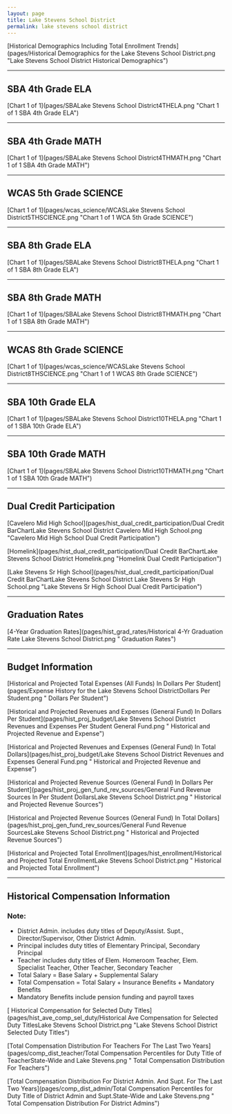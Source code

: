```yaml
---
layout: page
title: Lake Stevens School District
permalink: lake stevens school district
---
```



[Historical Demographics Including Total Enrollment Trends](pages/Historical Demographics for the Lake Stevens School District.png "Lake Stevens School District Historical Demographics")

___

## SBA 4th Grade ELA

[Chart 1 of 1](pages/SBALake Stevens School District4THELA.png "Chart 1 of 1 SBA 4th Grade ELA")


___

## SBA 4th Grade MATH

[Chart 1 of 1](pages/SBALake Stevens School District4THMATH.png "Chart 1 of 1 SBA 4th Grade MATH")


___

## WCAS 5th Grade SCIENCE

[Chart 1 of 1](pages/wcas_science/WCASLake Stevens School District5THSCIENCE.png "Chart 1 of 1 WCA 5th Grade SCIENCE")


___

## SBA 8th Grade ELA

[Chart 1 of 1](pages/SBALake Stevens School District8THELA.png "Chart 1 of 1 SBA 8th Grade ELA")


___

## SBA 8th Grade MATH

[Chart 1 of 1](pages/SBALake Stevens School District8THMATH.png "Chart 1 of 1 SBA 8th Grade MATH")


___

## WCAS 8th Grade SCIENCE

[Chart 1 of 1](pages/wcas_science/WCASLake Stevens School District8THSCIENCE.png "Chart 1 of 1 WCAS 8th Grade SCIENCE")


___

## SBA 10th Grade ELA

[Chart 1 of 1](pages/SBALake Stevens School District10THELA.png "Chart 1 of 1 SBA 10th Grade ELA")


___

## SBA 10th Grade MATH

[Chart 1 of 1](pages/SBALake Stevens School District10THMATH.png "Chart 1 of 1 SBA 10th Grade MATH")


___

## Dual Credit Participation

[Cavelero Mid High School](pages/hist_dual_credit_participation/Dual Credit BarChartLake Stevens School District Cavelero Mid High School.png "Cavelero Mid High School Dual Credit Participation")

[Homelink](pages/hist_dual_credit_participation/Dual Credit BarChartLake Stevens School District Homelink.png "Homelink Dual Credit Participation")

[Lake Stevens Sr High School](pages/hist_dual_credit_participation/Dual Credit BarChartLake Stevens School District Lake Stevens Sr High School.png "Lake Stevens Sr High School Dual Credit Participation")


___

## Graduation Rates

[4-Year Graduation Rates](pages/hist_grad_rates/Historical 4-Yr Graduation Rate Lake Stevens School District.png " Graduation Rates")


___

## Budget Information

[Historical and Projected Total Expenses (All Funds) In Dollars Per Student](pages/Expense History for the Lake Stevens School DistrictDollars Per Student.png " Dollars Per Student")

[Historical and Projected Revenues and Expenses (General Fund) In Dollars Per Student](pages/hist_proj_budget/Lake Stevens School District Revenues and Expenses Per Student General Fund.png " Historical and Projected Revenue and Expense")

[Historical and Projected Revenues and Expenses (General Fund) In Total Dollars](pages/hist_proj_budget/Lake Stevens School District Revenues and Expenses General Fund.png " Historical and Projected Revenue and Expense")

[Historical and Projected Revenue Sources (General Fund) In Dollars Per Student](pages/hist_proj_gen_fund_rev_sources/General Fund Revenue Sources In Per Student DollarsLake Stevens School District.png " Historical and Projected Revenue Sources")

[Historical and Projected Revenue Sources (General Fund) In Total Dollars](pages/hist_proj_gen_fund_rev_sources/General Fund Revenue SourcesLake Stevens School District.png " Historical and Projected Revenue Sources")

[Historical and Projected Total Enrollment](pages/hist_enrollment/Historical and Projected Total EnrollmentLake Stevens School District.png " Historical and Projected Total Enrollment")


___

## Historical Compensation Information
### Note:
- District Admin. includes duty titles of Deputy/Assist. Supt., Director/Supervisor, Other District Admin.
- Principal includes duty titles of Elementary Principal, Secondary Principal
- Teacher includes duty titles of Elem. Homeroom Teacher, Elem. Specialist Teacher, Other Teacher, Secondary Teacher
- Total Salary = Base Salary + Supplemental Salary
- Total Compensation = Total Salary + Insurance Benefits + Mandatory Benefits
- Mandatory Benefits include pension funding and payroll taxes

[ Historical Compensation for Selected Duty Titles](pages/hist_ave_comp_sel_duty/Historical Ave Compensation for Selected Duty TitlesLake Stevens School District.png "Lake Stevens School District Selected Duty Titles")

[Total Compensation Distribution For Teachers For The Last Two Years](pages/comp_dist_teacher/Total Compensation Percentiles for Duty Title of TeacherState-Wide and Lake Stevens.png " Total Compensation Distribution For Teachers")

[Total Compensation Distribution For District Admin. And Supt. For The Last Two Years](pages/comp_dist_admin/Total Compensation Percentiles for Duty Title of District Admin and Supt.State-Wide and Lake Stevens.png " Total Compensation Distribution For District Admins")

